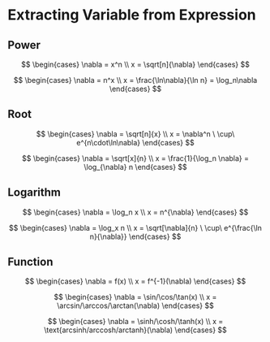 # Extracting Variable from Expression

## Power

$$
\begin{cases}
\nabla = x^n
\\
x = \sqrt[n]{\nabla}
\end{cases}
$$

$$
\begin{cases}
\nabla = n^x
\\
x = \frac{\ln\nabla}{\ln n} = \log_n\nabla
\end{cases}
$$

## Root

$$
\begin{cases}
\nabla = \sqrt[n]{x}
\\
x = \nabla^n \ \cup\ e^{n\cdot\ln\nabla}
\end{cases}
$$

$$
\begin{cases}
\nabla = \sqrt[x]{n}
\\
x = \frac{1}{\log_n \nabla} = \log_{\nabla} n
\end{cases}
$$

## Logarithm

$$
\begin{cases}
\nabla = \log_n x
\\
x = n^{\nabla}
\end{cases}
$$

$$
\begin{cases}
\nabla = \log_x n
\\
x = \sqrt[\nabla]{n} \ \cup\ e^{\frac{\ln n}{\nabla}}
\end{cases}
$$

## Function

$$
\begin{cases}
\nabla = f(x)
\\
x = f^{-1}(\nabla)
\end{cases}
$$

$$
\begin{cases}
\nabla = \sin/\cos/\tan(x)
\\
x = \arcsin/\arccos/\arctan(\nabla)
\end{cases}
$$

$$
\begin{cases}
\nabla = \sinh/\cosh/\tanh(x)
\\
x = \text{arcsinh/arccosh/arctanh}(\nabla)
\end{cases}
$$
